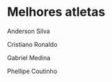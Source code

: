 # Melhores atletas

<p>Anderson Silva</p>
<p><hFn></p>
<p>Cristiano Ronaldo</p>
<p>Gabriel Medina</p>
<p>Phellipe Coutinho</p>
